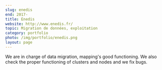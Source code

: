 ```yaml
---
slug: enedis
end: 2017-
title: Enedis
website: http://www.enedis.fr/
topic: Migration de données, exploitation
category: portfolio
photo: /img/portfolio/enedis.png
layout: page
---
```

We are in charge of data migration, mapping's good functioning. We also check the proper functioning of clusters and nodes and we fix bugs.
